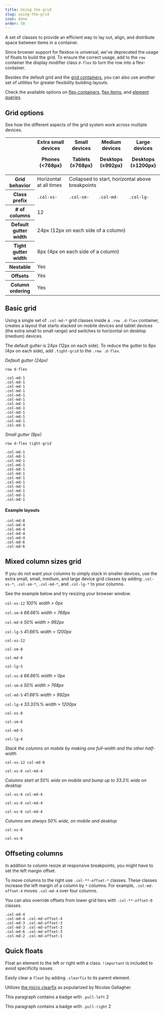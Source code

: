 ```yaml
---
title: Using the grid
slug: using-the-grid
icon: done
order: 50
---
```


<!-- markdownlint-disable MD025 -->
<!-- markdownlint-disable MD033 -->
<!-- markdownlint-disable MD051 -->

A set of classes to provide an efficient way to lay out, align, and distribute space between items
in a container.

Since browser support for flexbox is universal, we've deprecated the usage of floats to build the
grid. To ensure the correct usage, add to the `row` container the display modifier class `d-flex` to
turn the row into a flex-container.

Besides the default grid and the [grid containers](#/ui-guidelines/utilities/grid-containers), you
can also use another set of utilities for greater flexibility building layouts.

Check the available options on [flex-containers](#/ui-guidelines/utilities/flex-containers),
[flex items](#/ui-guidelines/utilities/flex-items), and
[element queries](#/ui-guidelines/utilities/element-queries).

## Grid options

See how the different aspects of the grid system work across multiple devices.

<div class="table-responsive">
  <table class="table table-striped">
    <thead>
      <tr>
        <th></th>
        <th> Extra small devices <p class="text-normal">Phones (&lt;768px)</p> </th>
        <th> Small devices <p class="text-normal">Tablets (≥768px)</p> </th>
        <th> Medium devices <p class="text-normal">Desktops (≥992px)</p> </th>
        <th> Large devices <p class="text-normal">Desktops (≥1200px)</p> </th>
      </tr>
    </thead>
    <tbody>
      <tr>
        <th class="text-nowrap" scope="row">Grid behavior</th>
        <td>Horizontal at all times</td>
        <td colspan="3">Collapsed to start, horizontal above breakpoints</td>
      </tr>
      <tr>
        <th class="text-nowrap" scope="row">Class prefix</th>
        <td><code>.col-xs-</code></td>
        <td><code>.col-sm-</code></td>
        <td><code>.col-md-</code></td>
        <td><code>.col-lg-</code></td>
      </tr>
      <tr>
        <th class="text-nowrap" scope="row"># of columns</th>
        <td colspan="4">12</td>
      </tr>
      <tr>
        <th class="text-nowrap" scope="row">Default gutter width</th>
        <td colspan="4">24px (12px on each side of a column)</td>
      </tr>
      <tr>
        <th class="text-nowrap" scope="row">Tight gutter width</th>
        <td colspan="4">8px (4px on each side of a column)</td>
      </tr>
      <tr>
        <th class="text-nowrap" scope="row">Nestable</th>
        <td colspan="4">Yes</td>
      </tr>
      <tr>
        <th class="text-nowrap" scope="row">Offsets</th>
        <td colspan="4">Yes</td>
      </tr>
      <tr>
        <th class="text-nowrap" scope="row">Column ordering</th>
        <td colspan="4">Yes</td>
      </tr>
    </tbody>
  </table>
</div>

## Basic grid

Using a single set of `.col-md-*` grid classes inside a `.row .d-flex` container, creates a layout that starts stacked on mobile devices and tablet devices (the extra small to small range) and switches to horizontal on desktop (medium) devices.

The default gutter is 24px (12px on each side). To reduce the gutter to 8px (4px on each side), add `.tight-grid` to the `.row .d-flex`.

<codex-tutorial-example class="c8y-codex-override">
  <div class="inner-scroll">
    <div class="container-fluid p-t-24">
<!-- important -->
<p><em>Default gutter (24px)</em></p>
<p><code>row d-flex</code></p>

<div class="row d-flex show-grid">
  <div class="col-md-1"><div class="card m-b-0"><code>.col-md-1</code></div></div>
  <div class="col-md-1"><div class="card m-b-0"><code>.col-md-1</code></div></div>
  <div class="col-md-1"><div class="card m-b-0"><code>.col-md-1</code></div></div>
  <div class="col-md-1"><div class="card m-b-0"><code>.col-md-1</code></div></div>
  <div class="col-md-1"><div class="card m-b-0"><code>.col-md-1</code></div></div>
  <div class="col-md-1"><div class="card m-b-0"><code>.col-md-1</code></div></div>
  <div class="col-md-1"><div class="card m-b-0"><code>.col-md-1</code></div></div>
  <div class="col-md-1"><div class="card m-b-0"><code>.col-md-1</code></div></div>
  <div class="col-md-1"><div class="card m-b-0"><code>.col-md-1</code></div></div>
  <div class="col-md-1"><div class="card m-b-0"><code>.col-md-1</code></div></div>
  <div class="col-md-1"><div class="card m-b-0"><code>.col-md-1</code></div></div>
  <div class="col-md-1"><div class="card m-b-0"><code>.col-md-1</code></div></div>
</div>

<p><em>Small gutter (8px)</em></p>
<p><code>row d-flex tight-grid</code></p>

<div class="tight-grid row d-flex show-grid">
  <div class="col-md-1"><div class="card m-b-0"><code>.col-md-1</code></div></div>
  <div class="col-md-1"><div class="card m-b-0"><code>.col-md-1</code></div></div>
  <div class="col-md-1"><div class="card m-b-0"><code>.col-md-1</code></div></div>
  <div class="col-md-1"><div class="card m-b-0"><code>.col-md-1</code></div></div>
  <div class="col-md-1"><div class="card m-b-0"><code>.col-md-1</code></div></div>
  <div class="col-md-1"><div class="card m-b-0"><code>.col-md-1</code></div></div>
  <div class="col-md-1"><div class="card m-b-0"><code>.col-md-1</code></div></div>
  <div class="col-md-1"><div class="card m-b-0"><code>.col-md-1</code></div></div>
  <div class="col-md-1"><div class="card m-b-0"><code>.col-md-1</code></div></div>
  <div class="col-md-1"><div class="card m-b-0"><code>.col-md-1</code></div></div>
  <div class="col-md-1"><div class="card m-b-0"><code>.col-md-1</code></div></div>
  <div class="col-md-1"><div class="card m-b-0"><code>.col-md-1</code></div></div>
</div>

<h4 class="m-t-40">Example layouts</h4>

<div class="row d-flex show-grid">
  <div class="col-md-8"><div class="card m-b-0"><code>.col-md-8</code></div></div>
  <div class="col-md-4"><div class="card m-b-0"><code>.col-md-4</code></div></div>
</div>

<div class="row d-flex show-grid">
  <div class="col-md-4"><div class="card m-b-0"><code>.col-md-4</code></div></div>
  <div class="col-md-4"><div class="card m-b-0"><code>.col-md-4</code></div></div>
  <div class="col-md-4"><div class="card m-b-0"><code>.col-md-4</code></div></div>
</div>

<div class="row d-flex show-grid">
  <div class="col-md-6"><div class="card m-b-0"><code>.col-md-6</code></div></div>
  <div class="col-md-6"><div class="card m-b-0"><code>.col-md-6</code></div></div>
</div>
  <!-- /important -->
    </div>
  </div>
</codex-tutorial-example>

## Mixed column sizes grid

If you do not want your columns to simply stack in smaller devices, use the extra small, small, medium, and
large device grid classes by adding `.col-xs-*`, `.col-sm-*`, `.col-md-*`, and `.col-lg-*` to your
columns.

See the example below and try resizing your browser window.

<codex-tutorial-example class="c8y-codex-override">
  <div class="inner-scroll">
    <div class="container-fluid p-t-24">
<!-- important -->
<p class="visible-xs"><code>col-xs-12</code> <em>100% width > 0px</em></p>
<p class="visible-sm"><code>col-sm-8</code> <em>66.66% width > 768px</em></p>
<p class="visible-md"><code>col-md-6</code> <em>50% width > 992px</em></p>
<p class="visible-lg"><code>col-lg-5</code> <em>41.66% width > 1200px</em></p>
<div class="row d-flex show-grid">
  <div class="col-xs-12 col-sm-8 col-md-6 col-lg-5">
    <div class="card m-0" >
      <p><code>col-xs-12</code></p>
      <p><code>col-sm-8</code></p>
      <p><code>col-md-6</code></p>
      <p><code>col-lg-5</code></p>
    </div>
  </div>
</div>
<div class="p-t-24">
  <p class="visible-xs"><code>col-xs-8</code> <em>66.66% width > 0px</em></p>
  <p class="visible-sm"><code>col-sm-6</code> <em>50% width > 768px</em></p>
  <p class="visible-md"><code>col-md-5</code> <em>41.66% width > 992px</em></p>
  <p class="visible-lg"><code>col-lg-4</code> <em>33.33%% width > 1200px</em></p>
</div>
<div class="row d-flex show-grid">
  <div class="col-xs-8 col-sm-6 col-md-5 col-lg-4">
    <div class="card m-0">
      <p><code>col-xs-8</code></p>
      <p><code>col-sm-6</code></p>
      <p><code>col-md-5</code></p>
      <p><code>col-lg-4</code></p>
    </div>
  </div>
</div>

<p class="m-t-24"><em>Stack the columns on mobile by making one full-width and the other half-width</em></p>
<div class="row d-flex show-grid">
  <div class="col-xs-12 col-md-8"><div class="card m-0"><p><code>col-xs-12 col-md-8</code></p></div></div>
  <div class="col-xs-6 col-md-4"><div class="card m-0"><p><code>col-xs-6 col-md-4</code></p></div></div>
</div>
<p class="m-t-16"><em>Columns start at 50% wide on mobile and bump up to 33.3% wide on desktop</em></p>
<div class="row d-flex show-grid">
  <div class="col-xs-6 col-md-4"><div class="card m-0"><p><code>col-xs-6 col-md-4</code></p></div></div>
  <div class="col-xs-6 col-md-4"><div class="card m-0"><p><code>col-xs-6 col-md-4</code></p></div></div>
  <div class="col-xs-6 col-md-4"><div class="card m-0"><p><code>col-xs-6 col-md-4</code></p></div></div>
</div>
<p><em>Columns are always 50% wide, on mobile and desktop</em></p>
<div class="row d-flex show-grid">
  <div class="col-xs-6"><div class="card m-0"><p><code>col-xs-6</code></p></div></div>
  <div class="col-xs-6"><div class="card m-0"><p><code>col-xs-6</code></p></div></div>
</div>
<!-- /important -->
    </div>
  </div>
</codex-tutorial-example>

## Offseting columns

In addition to column resize at responsive breakpoints, you might have to set the left margin offset.

To move columns to the right use `.col-**-offset-*` classes. These classes increase the left margin
of a column by `*` columns. For example, `.col-md-offset-4` moves `.col-md-4` over four columns.

You can also override offsets from lower grid tiers with `.col-**-offset-0` classes.

<codex-tutorial-example  class="c8y-codex-override">
  <div class="inner-scroll">
    <div class="container-fluid p-t-24">
<!-- important -->
<div class="row d-flex show-grid">
  <div class="col-md-4"><div class="card m-0"><code>.col-md-4</code></div></div>
  <div class="col-md-4 col-md-offset-4"><div class="card m-0"><code>.col-md-4 .col-md-offset-4</code></div></div>
</div>
<div class="row d-flex show-grid">
  <div class="col-md-3 col-md-offset-3"><div class="card m-0"><code>.col-md-3 .col-md-offset-3</code></div></div>
  <div class="col-md-3 col-md-offset-3"><div class="card m-0"><code>.col-md-3 .col-md-offset-3</code></div></div>
</div>
<div class="row d-flex show-grid">
  <div class="col-md-6 col-md-offset-3"><div class="card m-0"><code>.col-md-6 .col-md-offset-3</code></div></div>
  <div class="col-md-2 col-md-offset-1"><div class="card m-0"><code>.col-md-2 .col-md-offset-1</code></div></div>
</div>
<!-- /important -->
  </div>
  </div>
</codex-tutorial-example>

## Quick floats

Float an element to the left or right with a class. `!important` is included to avoid
specificity issues.

Easily clear a `float` by adding `.clearfix` to its parent element.

Utilizes [the micro clearfix](http://nicolasgallagher.com/micro-clearfix-hack/) as popularized by
Nicolas Gallagher.

<codex-tutorial-example class="c8y-codex-override">
  <div class="container-fluid p-t-24 p-b-24">
    <!-- important -->
<div class="row">
  <div class="col-sm-6">
    <p class="clearfix">This paragraph contains a badge with
      <code>.pull-left</code>
      <span class="badge badge-info pull-left">2</span>
    </p>
  </div>
  <div class="col-sm-6">
    <p class="clearfix">This paragraph contains a badge with
      <code>.pull-right</code>
      <span class="badge badge-success pull-right">2</span>
    </p>
  </div>
</div>
<!-- /important -->
  </div>
</codex-tutorial-example>
